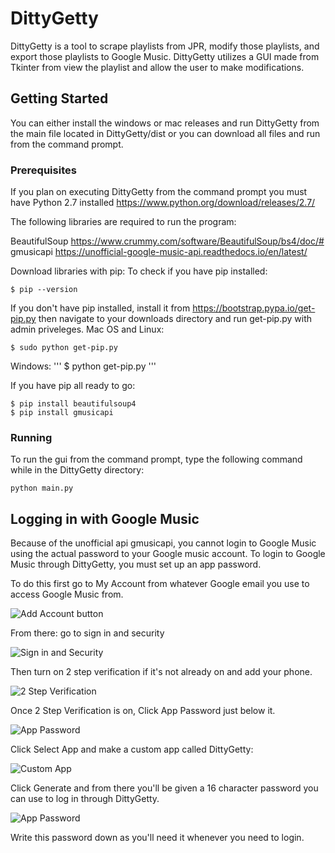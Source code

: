 # DittyGetty

DittyGetty is a tool to scrape playlists from JPR, modify those playlists, and export those playlists to Google Music.
DittyGetty utilizes a GUI made from Tkinter from view the playlist and allow the user to make modifications.

## Getting Started

You can either install the windows or mac releases and run DittyGetty from the main file located in DittyGetty/dist or you can download all files and run from the command prompt.

### Prerequisites

If you plan on executing DittyGetty from the command prompt you must have Python 2.7 installed https://www.python.org/download/releases/2.7/ 

The following libraries are required to run the program:

BeautifulSoup https://www.crummy.com/software/BeautifulSoup/bs4/doc/#
gmusicapi https://unofficial-google-music-api.readthedocs.io/en/latest/

Download libraries with pip: 
To check if you have pip installed:
```
$ pip --version
```
If you don't have pip installed, install it from https://bootstrap.pypa.io/get-pip.py
then navigate to your downloads directory and run get-pip.py with admin priveleges.
Mac OS and Linux:
```
$ sudo python get-pip.py
```
Windows:
'''
$ python get-pip.py
'''

If you have pip all ready to go:
```
$ pip install beautifulsoup4
$ pip install gmusicapi

```

### Running

To run the gui from the command prompt, type the following command while in the DittyGetty directory:

```
python main.py
```

## Logging in with Google Music

Because of the unofficial api gmusicapi, you cannot login to Google Music using the actual password to your Google music account.
To login to Google Music through DittyGetty, you must set up an app password.

To do this first go to My Account from whatever Google email you use to access Google Music from.

![Add Account button](https://imgur.com/a0Huqhz)


From there: go to sign in and security

![Sign in and Security](https://imgur.com/icmMhL0)


Then turn on 2 step verification if it's not already on and add your phone.

![2 Step Verification](https://imgur.com/8ZGQ4kn)


Once 2 Step Verification is on, Click App Password just below it.

![App Password](https://imgur.com/oz8MuAu)


Click Select App and make a custom app called DittyGetty:

![Custom App](https://imgur.com/lLzCXCj)


Click Generate and from there you'll be given a 16 character password you can use to log in through DittyGetty.

![App Password](https://imgur.com/oGM38qe)

Write this password down as you'll need it whenever you need to login.

